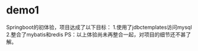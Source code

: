 # demo1
Springboot的初体验，项目达成了以下目标：
  1.使用了jdbctemplates访问mysql
  2.整合了mybatis和redis
PS：以上体验尚未再整合一起，对项目的细节还不甚了解。
